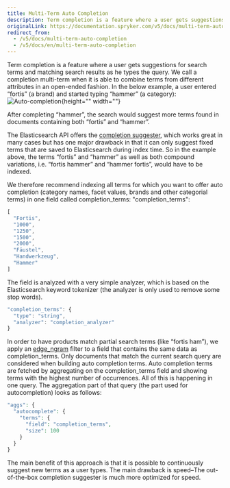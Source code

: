 ```yaml
---
title: Multi-Term Auto Completion
description: Term completion is a feature where a user gets suggestions for search terms and matching search results as he types the query.
originalLink: https://documentation.spryker.com/v5/docs/multi-term-auto-completion
redirect_from:
  - /v5/docs/multi-term-auto-completion
  - /v5/docs/en/multi-term-auto-completion
---
```


Term completion is a feature where a user gets suggestions for search terms and matching search results as he types the query. We call a completion multi-term when it is able to combine terms from different attributes in an open-ended fashion. In the below example, a user entered “fortis” (a brand) and started typing “hammer” (a category):
![Auto-completion](https://spryker.s3.eu-central-1.amazonaws.com/docs/Developer+Guide/Search+Engine/Multi-Term+Auto+Completion/completion.png){height="" width=""}

After completing “hammer”, the search would suggest more terms found in documents containing both “fortis” and “hammer”.

The Elasticsearch API offers the [completion suggester](https://www.elastic.co/guide/en/elasticsearch/reference/current/search-suggesters-completion.html), which works great in many cases but has one major drawback in that it can only suggest fixed terms that are saved to Elasticsearch during index time. So in the example above, the terms “fortis” and “hammer” as well as both compound variations, i.e. “fortis hammer” and “hammer fortis”, would have to be indexed.

We therefore recommend indexing all terms for which you want to offer auto completion (category names, facet values, brands and other categorial terms) in one field called completion_terms: "completion_terms":

```js
[
  "Fortis",
  "1000",
  "1250",
  "1500",
  "2000",
  "Fäustel",
  "Handwerkzeug",
  "Hammer"
]
```

The field is analyzed with a very simple analyzer, which is based on the Elasticsearch keyword tokenizer (the analyzer is only used to remove some stop words).

```js
"completion_terms": {
  "type": "string",
  "analyzer": "completion_analyzer"
}
```

In order to have products match partial search terms (like “fortis ham”), we apply an [edge_ngram](https://www.elastic.co/guide/en/elasticsearch/guide/master/_index_time_search_as_you_type.html#_edge_n_grams_and_postcodes) filter to a field that contains the same data as completion_terms. Only documents that match the current search query are considered when building auto completion terms. Auto completion terms are fetched by aggregating on the completion_terms field and showing terms with the highest number of occurrences. All of this is happening in one query. The aggregation part of that query (the part used for autocompletion) looks as follows:

```php
"aggs": {
  "autocomplete": {
    "terms": {
      "field": "completion_terms",
      "size": 100
    }
  }
}
```

The main benefit of this approach is that it is possible to continuously suggest new terms as a user types. The main drawback is speed–The out-of-the-box completion suggester is much more optimized for speed.
